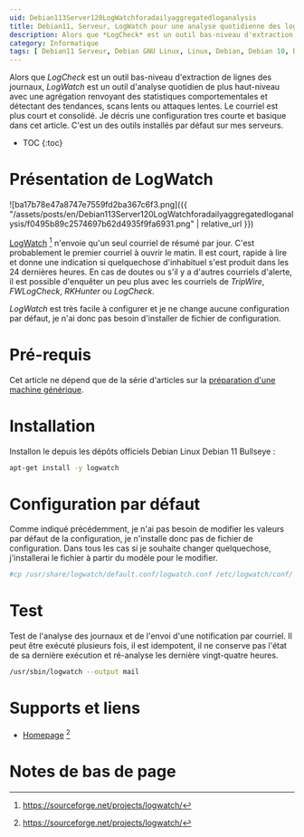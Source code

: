 ```yaml
---
uid: Debian113Server120LogWatchforadailyaggregatedloganalysis
title: Debian11, Serveur, LogWatch pour une analyse quotidienne des logs
description: Alors que *LogCheck* est un outil bas-niveau d'extraction de lignes des journaux, *LogWatch* est un outil d'analyse quotidien de plus haut-niveau avec une agrégation renvoyant des statistiques comportementales et détectant des tendances, scans lents ou attaques lentes. Le courriel est plus court et consolidé. Je décris une configuration tres courte et basique dans cet article. C'est un des outils installés par défaut sur mes serveurs.
category: Informatique
tags: [ Debian11 Serveur, Debian GNU Linux, Linux, Debian, Debian 10, Debian 11, Buster, Bullseye, Serveiur, Installation, Logwatch, Analyse agregée de logs, Résumé des Logs, Sécurité ]
---
```

Alors que *LogCheck* est un outil bas-niveau d'extraction de lignes des journaux, *LogWatch* est un outil d'analyse quotidien de plus haut-niveau avec une agrégation renvoyant des statistiques comportementales et détectant des tendances, scans lents ou attaques lentes. Le courriel est plus court et consolidé. Je décris une configuration tres courte et basique dans cet article. C'est un des outils installés par défaut sur mes serveurs.

* TOC
{:toc}

# Présentation de LogWatch

![ba17b78e47a8747e7559fd2ba367c6f3.png]({{ "/assets/posts/en/Debian113Server120LogWatchforadailyaggregatedloganalysis/f0495b89c2574697b62d4935f9fa6931.png" | relative_url }})

[LogWatch][homepage] [^1] n'envoie qu'un seul courriel de résumé par jour. C'est probablement le premier courriel à ouvrir le matin. Il est court, rapide à lire et donne une
indication si quelquechose d'inhabituel s'est produit dans les 24 dernières heures. En cas de doutes ou s'il y a d'autres courriels d'alerte, il est possible d'enquêter un
peu plus avec les courriels de *TripWire*, *FWLogCheck*, *RKHunter* ou *LogCheck*.

*LogWatch* est très facile à configurer et je ne change aucune configuration par défaut, je n'ai donc pas besoin d'installer de fichier de configuration.

# Pré-requis
Cet article ne dépend que de la série d'articles sur la [préparation d'une machine générique](/pages/fr/tags/#préparation-debian11).

# Installation
Installon le depuis les dépôts officiels Debian Linux Debian 11 Bullseye :
```bash
apt-get install -y logwatch
```

# Configuration par défaut
Comme indiqué précédemment, je n'ai pas besoin de modifier les valeurs par défaut de la configuration, je n'installe donc pas de fichier de configuration. Dans tous les cas
si je souhaite changer quelquechose, j'installerai le fichier à partir du modèle pour le modifier.
```bash
#cp /usr/share/logwatch/default.conf/logwatch.conf /etc/logwatch/conf/
```

# Test
Test de l'analyse des journaux et de l'envoi d'une notification par courriel. Il peut être exécuté plusieurs fois, il est idempotent, il ne conserve pas l'état de sa dernière
exécution et ré-analyse les dernière vingt-quatre heures.
```bash
/usr/sbin/logwatch --output mail
```

# Supports et liens

- [Homepage][homepage] [^1]

# Notes de bas de page

[homepage]: https://sourceforge.net/projects/logwatch/
[^1]: https://sourceforge.net/projects/logwatch/
